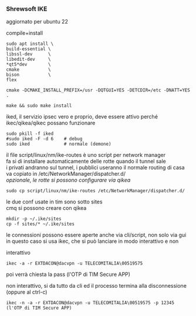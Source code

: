 
### Shrewsoft IKE

aggiornato per ubuntu 22



compile+install
```
sudo apt install \
build-essential \
libssl-dev      \
libedit-dev     \
*qt5*dev        \
cmake           \
bison           \
flex

cmake -DCMAKE_INSTALL_PREFIX=/usr -DQTGUI=YES -DETCDIR=/etc -DNATT=YES .

make && sudo make install
```

iked, il servizio ipsec vero e proprio, deve essere attivo perché ikec/qikea/qikec possano funzionare  

```
sudo pkill -f iked
#sudo iked -F -d 6    # debug
sudo iked	          # normale (demone)

```

il file script/linux/nm/ike-routes è uno script per network manager    
fa si di installare automaticamente delle rotte quando il tunnel sale  
i privati andranno sul tunnel, i pubblici useranno il normale routing di casa  
va copiato in /etc/NetworkManager/dispatcher.d/  
*opzionale, le rotte si possono configurare via qikea*  


```
sudo cp script/linux/nm/ike-routes /etc/NetworkManager/dispatcher.d/
```




le due conf usate in tim sono sotto sites  
cmq si possono creare con qikea

```
mkdir -p ~/.ike/sites
cp -f sites/* ~/.ike/sites
```


le connessioni possono essere aperte anche via cli/script, non solo via gui   
in questo caso si usa ikec, che si può lanciare in modo interattivo e non  

interattivo
```
ikec -a -r EXTDACON@dacvpn -u TELECOMITALIA\00519575
```
poi verrà chiesta la pass (l'OTP di TIM Secure APP)


non interattivo, si da tutto da cli ed il processo termina alla disconnessione (oppure al ctrl-c)    
```
ikec -n -a -r EXTDACON@dacvpn -u TELECOMITALIA\00519575 -p 12345 (l'OTP di TIM Secure APP)
```

